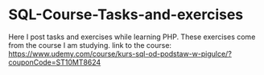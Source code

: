 # SQL-Course-Tasks-and-exercises
Here I post tasks and exercises while learning PHP. These exercises come from the course I am studying. link to the course:
https://www.udemy.com/course/kurs-sql-od-podstaw-w-pigulce/?couponCode=ST10MT8624
